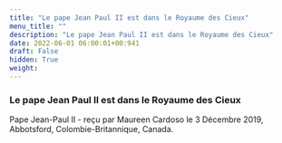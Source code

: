 ```yaml
---
title: "Le pape Jean Paul II est dans le Royaume des Cieux"
menu_title: ""
description: "Le pape Jean Paul II est dans le Royaume des Cieux"
date: 2022-06-01 06:00:01+00:941
draft: False
hidden: True
weight:
---
```

### Le pape Jean Paul II est dans le Royaume des Cieux

Pape Jean-Paul II - reçu par Maureen Cardoso le 3 Décembre 2019, Abbotsford, Colombie-Britannique, Canada.



